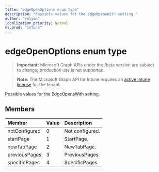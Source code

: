 ```yaml
---
title: "edgeOpenOptions enum type"
description: "Possible values for the EdgeOpensWith setting."
author: "rolyon"
localization_priority: Normal
ms.prod: "Intune"
---
```


# edgeOpenOptions enum type

> **Important:** Microsoft Graph APIs under the /beta version are subject to change; production use is not supported.

> **Note:** The Microsoft Graph API for Intune requires an [active Intune license](https://go.microsoft.com/fwlink/?linkid=839381) for the tenant.

Possible values for the EdgeOpensWith setting.

## Members
|Member|Value|Description|
|:---|:---|:---|
|notConfigured|0|Not configured.|
|startPage|1|StartPage.|
|newTabPage|2|NewTabPage.|
|previousPages|3|PreviousPages.|
|specificPages|4|SpecificPages.|




